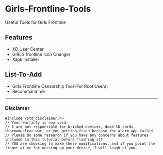 # Girls-Frontline-Tools
Useful Tools for Girls Frontline

## Features
 - XD User Center
 - GIRLS frontline Icon Changer
 - Xapk Installer

## List-To-Add
 - Girls Frontline Censorship Tool
(For Root Users) 
 - Recommand me

---------------------------

### Disclamer
    #include <std_disclaimer.h> 
    // Your warranty is now void.
    // I are not responsible for bricked devices, dead SD cards, thermonuclear war, or you getting fired because the alarm app failed. 
    // Please do some research if you have any concerns about features included in this tutorial before flashing it! 
    // YOU are choosing to make these modifications, and if you point the finger at me for messing up your device, I will laugh at you.
